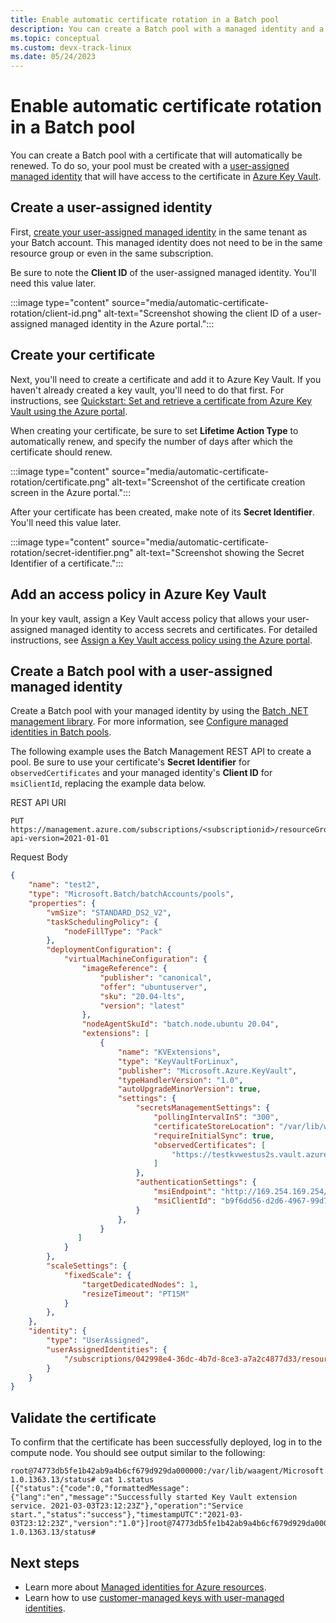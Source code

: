 ```yaml
---
title: Enable automatic certificate rotation in a Batch pool
description: You can create a Batch pool with a managed identity and a certificate that will automatically be renewed.
ms.topic: conceptual
ms.custom: devx-track-linux
ms.date: 05/24/2023
---
```

# Enable automatic certificate rotation in a Batch pool

 You can create a Batch pool with a certificate that will automatically be renewed. To do so, your pool must be created with a [user-assigned managed identity](managed-identity-pools.md) that will have access to the certificate in [Azure Key Vault](../key-vault/general/overview.md).

## Create a user-assigned identity

First, [create your user-assigned managed identity](../active-directory/managed-identities-azure-resources/how-to-manage-ua-identity-portal.md#create-a-user-assigned-managed-identity) in the same tenant as your Batch account. This managed identity does not need to be in the same resource group or even in the same subscription.

Be sure to note the **Client ID** of the user-assigned managed identity. You'll need this value later.

:::image type="content" source="media/automatic-certificate-rotation/client-id.png" alt-text="Screenshot showing the client ID of a user-assigned managed identity in the Azure portal.":::

## Create your certificate

Next, you'll need to create a certificate and add it to Azure Key Vault. If you haven't already created a key vault, you'll need to do that first. For instructions, see [Quickstart: Set and retrieve a certificate from Azure Key Vault using the Azure portal](../key-vault/certificates/quick-create-portal.md).

When creating your certificate, be sure to set **Lifetime Action Type** to automatically renew, and specify the number of days after which the certificate should renew.

:::image type="content" source="media/automatic-certificate-rotation/certificate.png" alt-text="Screenshot of the certificate creation screen in the Azure portal.":::

After your certificate has been created, make note of its **Secret Identifier**. You'll need this value later.

:::image type="content" source="media/automatic-certificate-rotation/secret-identifier.png" alt-text="Screenshot showing the Secret Identifier of a certificate.":::

## Add an access policy in Azure Key Vault

In your key vault, assign a Key Vault access policy that allows your user-assigned managed identity to access secrets and certificates. For detailed instructions, see [Assign a Key Vault access policy using the Azure portal](../key-vault/general/assign-access-policy-portal.md).

## Create a Batch pool with a user-assigned managed identity

Create a Batch pool with your managed identity by using the [Batch .NET management library](/dotnet/api/overview/azure/batch#management-library). For more information, see [Configure managed identities in Batch pools](managed-identity-pools.md).

The following example uses the Batch Management REST API to create a pool. Be sure to use your certificate's **Secret Identifier** for `observedCertificates` and your managed identity's **Client ID** for `msiClientId`, replacing the example data below.

REST API URI

```http
PUT https://management.azure.com/subscriptions/<subscriptionid>/resourceGroups/<resourcegroupName>/providers/Microsoft.Batch/batchAccounts/<batchaccountname>/pools/<poolname>?api-version=2021-01-01
```

Request Body

```json
{
    "name": "test2",
    "type": "Microsoft.Batch/batchAccounts/pools",
    "properties": {
        "vmSize": "STANDARD_DS2_V2",
        "taskSchedulingPolicy": {
            "nodeFillType": "Pack"
        },
        "deploymentConfiguration": {
            "virtualMachineConfiguration": {
                "imageReference": {
                    "publisher": "canonical",
                    "offer": "ubuntuserver",
                    "sku": "20.04-lts",
                    "version": "latest"
                },
                "nodeAgentSkuId": "batch.node.ubuntu 20.04",
                "extensions": [
                    {
                        "name": "KVExtensions",
                        "type": "KeyVaultForLinux",
                        "publisher": "Microsoft.Azure.KeyVault",
                        "typeHandlerVersion": "1.0",
                        "autoUpgradeMinorVersion": true,
                        "settings": {
                            "secretsManagementSettings": {
                                "pollingIntervalInS": "300",
                                "certificateStoreLocation": "/var/lib/waagent/Microsoft.Azure.KeyVault",
                                "requireInitialSync": true,
                                "observedCertificates": [
                                    "https://testkvwestus2s.vault.azure.net/secrets/authcertforumatesting/8f5f3f491afd48cb99286ba2aacd39af"
                                ]
                            },
                            "authenticationSettings": {
                                "msiEndpoint": "http://169.254.169.254/metadata/identity",
                                "msiClientId": "b9f6dd56-d2d6-4967-99d7-8062d56fd84c"
                            }  
                        },
                    }                
               ]            
            }
        },
        "scaleSettings": {
            "fixedScale": {
                "targetDedicatedNodes": 1,
                "resizeTimeout": "PT15M"
            }
        },
    },
    "identity": {
        "type": "UserAssigned",
        "userAssignedIdentities": {
            "/subscriptions/042998e4-36dc-4b7d-8ce3-a7a2c4877d33/resourceGroups/ACR/providers/Microsoft.ManagedIdentity/userAssignedIdentities/testumaforpools": {}
        }
    }
}

```

## Validate the certificate

To confirm that the certificate has been successfully deployed, log in to the compute node. You should see output similar to the following:

```
root@74773db5fe1b42ab9a4b6cf679d929da000000:/var/lib/waagent/Microsoft.Azure.KeyVault.KeyVaultForLinux-1.0.1363.13/status# cat 1.status
[{"status":{"code":0,"formattedMessage":{"lang":"en","message":"Successfully started Key Vault extension service. 2021-03-03T23:12:23Z"},"operation":"Service start.","status":"success"},"timestampUTC":"2021-03-03T23:12:23Z","version":"1.0"}]root@74773db5fe1b42ab9a4b6cf679d929da000000:/var/lib/waagent/Microsoft.Azure.KeyVault.KeyVaultForLinux-1.0.1363.13/status#
```

## Next steps

- Learn more about [Managed identities for Azure resources](../active-directory/managed-identities-azure-resources/overview.md).
- Learn how to use [customer-managed keys with user-managed identities](batch-customer-managed-key.md).
